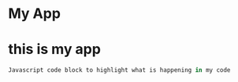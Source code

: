 My App
====

# this is my app

```javascript
Javascript code block to highlight what is happening in my code



